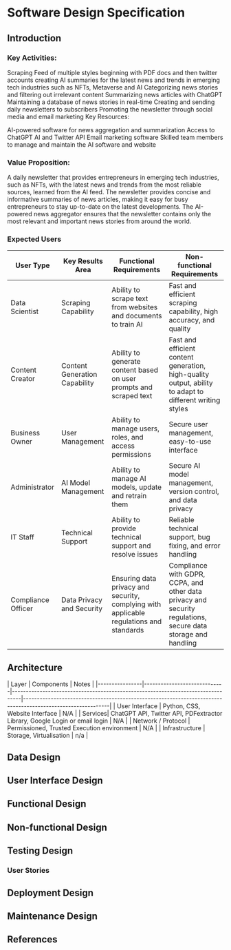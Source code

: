 # Software Design Specification

## Introduction
### Key Activities:
Scraping Feed of multiple styles beginning with PDF docs and then twitter accounts creating AI summaries for the latest news and trends in emerging tech industries such as NFTs, Metaverse and AI
Categorizing news stories and filtering out irrelevant content
Summarizing news articles with ChatGPT
Maintaining a database of news stories in real-time
Creating and sending daily newsletters to subscribers
Promoting the newsletter through social media and email marketing
Key Resources:

AI-powered software for news aggregation and summarization
Access to ChatGPT AI and Twitter API
Email marketing software
Skilled team members to manage and maintain the AI software and website

### Value Proposition:
A daily newsletter that provides entrepreneurs in emerging tech industries, such as NFTs, with the latest news and trends from the most reliable sources, learned from the AI feed.
The newsletter provides concise and informative summaries of news articles, making it easy for busy entrepreneurs to stay up-to-date on the latest developments.
The AI-powered news aggregator ensures that the newsletter contains only the most relevant and important news stories from around the world.

### Expected Users
| User Type       | Key Results Area            | Functional Requirements                                                         | Non-functional Requirements                                                                                  |
|----------------|-----------------------------|---------------------------------------------------------------------------------|-------------------------------------------------------------------------------------------------------------|
| Data Scientist | Scraping Capability          | Ability to scrape text from websites and documents to train AI                  | Fast and efficient scraping capability, high accuracy, and quality                                          |
| Content Creator | Content Generation Capability | Ability to generate content based on user prompts and scraped text            | Fast and efficient content generation, high-quality output, ability to adapt to different writing styles |
| Business Owner | User Management             | Ability to manage users, roles, and access permissions                         | Secure user management, easy-to-use interface                                                               |
| Administrator  | AI Model Management         | Ability to manage AI models, update and retrain them                            | Secure AI model management, version control, and data privacy                                               |
| IT Staff        | Technical Support           | Ability to provide technical support and resolve issues                        | Reliable technical support, bug fixing, and error handling                                                  |
| Compliance Officer | Data Privacy and Security  | Ensuring data privacy and security, complying with applicable regulations and standards | Compliance with GDPR, CCPA, and other data privacy and security regulations, secure data storage and handling |


## Architecture

| Layer     | Components           | Notes                                                                                  |
|----------------|-----------------------------|---------------------------------------------------------------------------------|-------------------------------------------------------------------------------------------------------------|
| User Interface | Python, CSS, Website Interface      | N/A               |
| Services| ChatGPT API, Twitter API, PDFextractor Library, Google Login or email login |  N/A |
| Network / Protocol | Permissioned, Trusted Execution environment            | N/A                                                            |
| Infrastructure | Storage, Virtualisation        | n/a                                      |
## Data Design

## User Interface Design

## Functional Design

## Non-functional Design

## Testing Design

### User Stories

## Deployment Design

## Maintenance Design

## References
